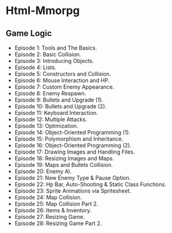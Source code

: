 # Html-Mmorpg

## Game Logic

- Episode 1: Tools and The Basics.
- Episode 2: Basic Collision.
- Episode 3: Introducing Objects. 
- Episode 4: Lists.
- Episode 5: Constructors and Collision.
- Episode 6: Mouse Interaction and HP.
- Episode 7: Custom Enemy Appearance.
- Episode 8: Enemy Respawn.
- Episode 9: Bullets and Upgrade (1). 
- Episode 10: Bullets and Upgrade (2). 
- Episode 11: Keyboard Interaction. 
- Episode 12: Multiple Attacks. 
- Episode 13: Optimization. 
- Episode 14: Object-Oriented Programming (1).
- Episode 15: Polymorphism and Inheritance. 
- Episode 16: Object-Oriented Programming (2). 
- Episode 17: Drawing Images and Handling Files. 
- Episode 18: Resizing Images and Maps. 
- Episode 19: Maps and Bullets Collision. 
- Episode 20: Enemy AI. 
- Episode 21: New Enemy Type & Pause Option. 
- Episode 22: Hp Bar, Auto-Shooting & Static Class Functions. 
- Episode 23: Sprite Animations via Spritesheet. 
- Episode 24: Map Collision. 
- Episode 25: Map Collision Part 2. 
- Episode 26: Items & Inventory. 
- Episode 27: Resizing Game. 
- Episode 28: Resizing Game Part 2. 





